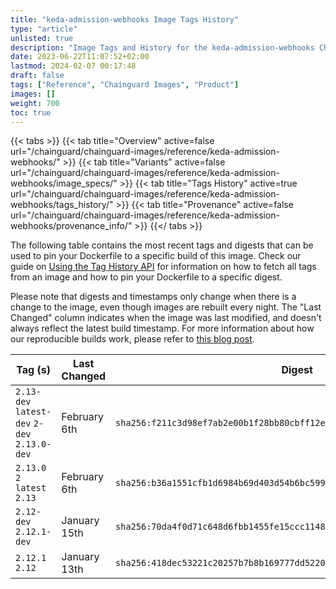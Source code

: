```yaml
---
title: "keda-admission-webhooks Image Tags History"
type: "article"
unlisted: true
description: "Image Tags and History for the keda-admission-webhooks Chainguard Image"
date: 2023-06-22T11:07:52+02:00
lastmod: 2024-02-07 00:17:48
draft: false
tags: ["Reference", "Chainguard Images", "Product"]
images: []
weight: 700
toc: true
---
```


{{< tabs >}}
{{< tab title="Overview" active=false url="/chainguard/chainguard-images/reference/keda-admission-webhooks/" >}}
{{< tab title="Variants" active=false url="/chainguard/chainguard-images/reference/keda-admission-webhooks/image_specs/" >}}
{{< tab title="Tags History" active=true url="/chainguard/chainguard-images/reference/keda-admission-webhooks/tags_history/" >}}
{{< tab title="Provenance" active=false url="/chainguard/chainguard-images/reference/keda-admission-webhooks/provenance_info/" >}}
{{</ tabs >}}

The following table contains the most recent tags and digests that can be used to pin your Dockerfile to a specific build of this image. Check our guide on [Using the Tag History API](/chainguard/chainguard-images/using-the-tag-history-api/) for information on how to fetch all tags from an image and how to pin your Dockerfile to a specific digest.

Please note that digests and timestamps only change when there is a change to the image, even though images are rebuilt every night. The "Last Changed" column indicates when the image was last modified, and doesn't always reflect the latest build timestamp. For more information about how our reproducible builds work, please refer to [this blog post](https://www.chainguard.dev/unchained/reproducing-chainguards-reproducible-image-builds).

| Tag (s)                                       | Last Changed | Digest                                                                    |
|-----------------------------------------------|--------------|---------------------------------------------------------------------------|
|  `2.13-dev` `latest-dev` `2-dev` `2.13.0-dev` | February 6th | `sha256:f211c3d98ef7ab2e00b1f28bb80cbff12e78fd2bcc563e3a649e7afd3e32c92c` |
|  `2.13.0` `2` `latest` `2.13`                 | February 6th | `sha256:b36a1551cfb1d6984b69d403d54b6bc5999a824141451e8c8d18a2ea28ac7437` |
|  `2.12-dev` `2.12.1-dev`                      | January 15th | `sha256:70da4f0d71c648d6fbb1455fe15ccc1148cfa2808df8a73ee4197853ed4f702d` |
|  `2.12.1` `2.12`                              | January 13th | `sha256:418dec53221c20257b7b8b169777dd522027594b60677fb9e1e28b506ff967d4` |

